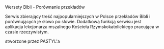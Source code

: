 Wersety Bibli - Porównanie przekładów

Serwis zbierający treść najpopularniejszych w Polsce przekładów Bibli i porównujących je słowo po słowie. Dodatkową funkcją serwisu jest aplikacja lekcjonarza mszalnego Kościoła Rzymskokatolickiego pracująca w czasie rzeczywistym.

stworzone przez PASTYL'a
